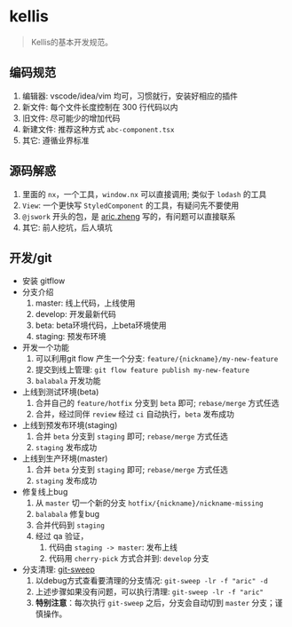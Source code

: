 # kellis
> Kellis的基本开发规范。

## 编码规范
1. 编辑器: vscode/idea/vim 均可，习惯就行，安装好相应的插件
2. 新文件: 每个文件长度控制在 300 行代码以内
3. 旧文件: 尽可能少的增加代码
4. 新建文件: 推荐这种方式 `abc-component.tsx`
5. 其它: 遵循业界标准

## 源码解惑
1. 里面的 `nx`，一个工具，`window.nx` 可以直接调用; 类似于 `lodash` 的工具
2. `View`: 一个更快写 `StyledComponent` 的工具，有疑问先不要使用
3. `@jswork` 开头的包，是 [aric.zheng](aric.zheng@alo7.com) 写的，有问题可以直接联系
4. 其它: 前人挖坑，后人填坑

## 开发/git
- 安装 gitflow
- 分支介绍
   1. master: 线上代码，上线使用
   2. develop: 开发最新代码
   3. beta: beta环境代码，上beta环境使用
   4. staging: 预发布环境
- 开发一个功能
   1. 可以利用git flow 产生一个分支: `feature/{nickname}/my-new-feature`
   2. 提交到线上管理: `git flow feature publish my-new-feature` 
   3. `balabala` 开发功能
- 上线到测试环境(beta)
  1. 合并自己的 `feature/hotfix` 分支到 `beta` 即可; `rebase/merge` 方式任选
  2. 合并，经过同伴 `review` 经过 `ci` 自动执行，`beta` 发布成功
- 上线到预发布环境(staging)
  1. 合并 `beta` 分支到 `staging` 即可; `rebase/merge` 方式任选
  2. `staging` 发布成功
- 上线到生产环境(master)
  1. 合并 `beta` 分支到 `staging` 即可; `rebase/merge` 方式任选
  2. `staging` 发布成功
- 修复线上bug
  1. 从 `master` 切一个新的分支 `hotfix/{nickname}/nickname-missing`
  2. `balabala` 修复bug
  3. 合并代码到 `staging`
  4. 经过 qa 验证，
     1. 代码由 `staging -> master`: 发布上线
     2. 代码用 `cherry-pick` 方式合并到: `develop` 分支
- 分支清理: [git-sweep](https://github.com/afeiship/git-sweep)
  1. 以debug方式查看要清理的分支情况: `git-sweep -lr -f "aric" -d`
  2. 上述步骤如果没有问题，可以执行清理: `git-sweep -lr -f "aric"`
  3. **特别注意**：每次执行 `git-sweep` 之后，分支会自动切到 `master` 分支；谨慎操作。
